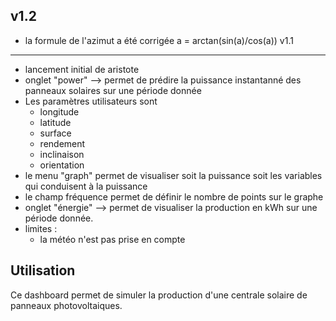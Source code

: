 v1.2
----
- la formule de l'azimut a été corrigée a = arctan(sin(a)/cos(a))
v1.1
----
- lancement initial de aristote
- onglet "power" --> permet de prédire la puissance instantanné des panneaux solaires sur une période donnée  
- Les paramètres utilisateurs sont
  - longitude
  - latitude
  - surface
  - rendement
  - inclinaison
  - orientation
- le menu "graph" permet de visualiser soit la puissance soit les variables qui conduisent à la puissance
- le champ fréquence permet de définir le nombre de points sur le graphe
- onglet "énergie" --> permet de visualiser la production en kWh sur une période donnée.
- limites :
  - la météo n'est pas prise en compte

Utilisation
----
Ce dashboard permet de simuler la production d'une centrale solaire de panneaux photovoltaiques.
